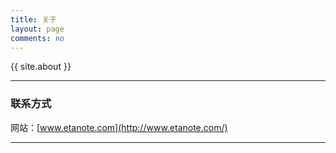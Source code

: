 ```yaml
---
title: 关于
layout: page
comments: no
---
```


{{ site.about }}

----

### 联系方式 ###

网站：[www.etanote.com](http://www.etanote.com/)



----

